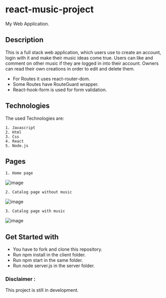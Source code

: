 
# react-music-project
My Web Application.

## Description
This is a full stack web application, which users use to create an account, login with it and make their music ideas come true. Users can like and comment on other music if they are logged in into their account. Owners can read their own creations in order to edit and delete them.

- For Routes it uses react-router-dom.
- Some Routes have RouteGuard wrapper.
- React-hook-form is used for form validation. 

## Technologies
The used Technologies are:

    1. Javascript
    2. Html
    3. Css
    4. React
    5. Node.js

## Pages

    1. Home page 


![image](https://user-images.githubusercontent.com/106228555/229508663-f2b75a65-4972-4eaa-8bb6-57399b581d74.png)


    2. Catalog page without music


![image](https://user-images.githubusercontent.com/106228555/229508321-31ec2fcd-3d47-4ea6-8b72-651badb5a61d.png)


    3. Catalog page with music


![image](https://user-images.githubusercontent.com/106228555/229509091-82bedeba-8382-4f7c-98a7-7aab6014042d.png)


## Get Started with

- You have to fork and clone this repository.
- Run npm install in the client folder.
- Run npm start in the same folder.
- Run node server.js in the server folder.

### Disclaimer :
This project is still in development.
